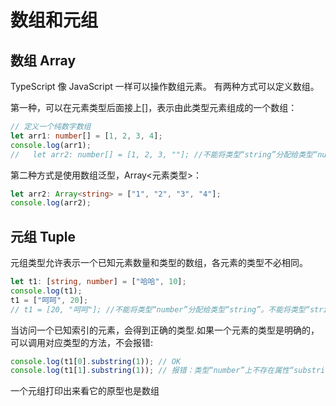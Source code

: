 # 数组和元组

## 数组 Array

TypeScript 像 JavaScript 一样可以操作数组元素。 有两种方式可以定义数组。

第一种，可以在元素类型后面接上[]，表示由此类型元素组成的一个数组：

```ts
// 定义一个纯数字数组
let arr1: number[] = [1, 2, 3, 4];
console.log(arr1);
//   let arr2: number[] = [1, 2, 3, ""]; //不能将类型“string”分配给类型“number”。
```

第二种方式是使用数组泛型，Array<元素类型>：

```ts
let arr2: Array<string> = ["1", "2", "3", "4"];
console.log(arr2);
```

## 元组 Tuple

元组类型允许表示一个已知元素数量和类型的数组，各元素的类型不必相同。

```ts
let t1: [string, number] = ["哈哈", 10];
console.log(t1);
t1 = ["呵呵", 20];
// t1 = [20, "呵呵"]; //不能将类型“number”分配给类型“string”。不能将类型“string”分配给类型“number”。
```

当访问一个已知索引的元素，会得到正确的类型.如果一个元素的类型是明确的，可以调用对应类型的方法，不会报错:

```ts
console.log(t1[0].substring(1)); // OK
console.log(t1[1].substring(1)); // 报错：类型“number”上不存在属性“substring”。
```

一个元组打印出来看它的原型也是数组

